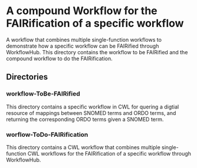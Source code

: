 # A compound Workflow for the FAIRification of a specific workflow
A workflow that combines multiple single-function workflows to demonstrate how a specific workflow can be FAIRified through WorkflowHub. This directory contains the workflow to be FAIRified and the compound workflow to do the FAIRification.

## Directories
### workflow-ToBe-FAIRified
This directory contains a specific workflow in CWL for quering a digtial resource of mappings between SNOMED terms and ORDO terms, and returning the corresponding ORDO terms given a SNOMED term. 

### worflow-ToDo-FAIRification
This directory contains a CWL workflow that combines multiple single-function CWL workflows for the FAIRification of a specific workflow through WorkflowHub.
